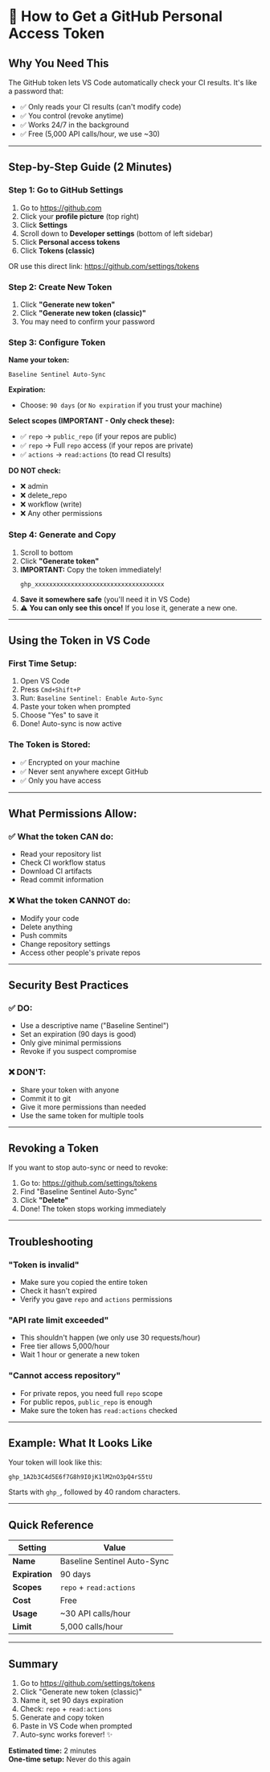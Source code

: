 # 🔑 How to Get a GitHub Personal Access Token

## Why You Need This

The GitHub token lets VS Code automatically check your CI results. It's like a password that:
- ✅ Only reads your CI results (can't modify code)
- ✅ You control (revoke anytime)
- ✅ Works 24/7 in the background
- ✅ Free (5,000 API calls/hour, we use ~30)

---

## Step-by-Step Guide (2 Minutes)

### Step 1: Go to GitHub Settings

1. Go to https://github.com
2. Click your **profile picture** (top right)
3. Click **Settings**
4. Scroll down to **Developer settings** (bottom of left sidebar)
5. Click **Personal access tokens**
6. Click **Tokens (classic)**

OR use this direct link: https://github.com/settings/tokens

### Step 2: Create New Token

1. Click **"Generate new token"**
2. Click **"Generate new token (classic)"**
3. You may need to confirm your password

### Step 3: Configure Token

**Name your token:**
```
Baseline Sentinel Auto-Sync
```

**Expiration:**
- Choose: `90 days` (or `No expiration` if you trust your machine)

**Select scopes (IMPORTANT - Only check these):**
- ✅ `repo` → `public_repo` (if your repos are public)
- ✅ `repo` → Full `repo` access (if your repos are private)
- ✅ `actions` → `read:actions` (to read CI results)

**DO NOT check:**
- ❌ admin
- ❌ delete_repo  
- ❌ workflow (write)
- ❌ Any other permissions

### Step 4: Generate and Copy

1. Scroll to bottom
2. Click **"Generate token"**
3. **IMPORTANT:** Copy the token immediately!
   ```
   ghp_xxxxxxxxxxxxxxxxxxxxxxxxxxxxxxxxxxxx
   ```
4. **Save it somewhere safe** (you'll need it in VS Code)
5. ⚠️ **You can only see this once!** If you lose it, generate a new one.

---

## Using the Token in VS Code

### First Time Setup:

1. Open VS Code
2. Press `Cmd+Shift+P`
3. Run: `Baseline Sentinel: Enable Auto-Sync`
4. Paste your token when prompted
5. Choose "Yes" to save it
6. Done! Auto-sync is now active

### The Token is Stored:

- ✅ Encrypted on your machine
- ✅ Never sent anywhere except GitHub
- ✅ Only you have access

---

## What Permissions Allow:

### ✅ What the token CAN do:
- Read your repository list
- Check CI workflow status
- Download CI artifacts
- Read commit information

### ❌ What the token CANNOT do:
- Modify your code
- Delete anything
- Push commits
- Change repository settings
- Access other people's private repos

---

## Security Best Practices

### ✅ DO:
- Use a descriptive name ("Baseline Sentinel")
- Set an expiration (90 days is good)
- Only give minimal permissions
- Revoke if you suspect compromise

### ❌ DON'T:
- Share your token with anyone
- Commit it to git
- Give it more permissions than needed
- Use the same token for multiple tools

---

## Revoking a Token

If you want to stop auto-sync or need to revoke:

1. Go to: https://github.com/settings/tokens
2. Find "Baseline Sentinel Auto-Sync"
3. Click **"Delete"**
4. Done! The token stops working immediately

---

## Troubleshooting

### "Token is invalid"
- Make sure you copied the entire token
- Check it hasn't expired
- Verify you gave `repo` and `actions` permissions

### "API rate limit exceeded"
- This shouldn't happen (we only use 30 requests/hour)
- Free tier allows 5,000/hour
- Wait 1 hour or generate a new token

### "Cannot access repository"
- For private repos, you need full `repo` scope
- For public repos, `public_repo` is enough
- Make sure the token has `read:actions` checked

---

## Example: What It Looks Like

Your token will look like this:
```
ghp_1A2b3C4d5E6f7G8h9I0jK1lM2nO3pQ4rS5tU
```

Starts with `ghp_`, followed by 40 random characters.

---

## Quick Reference

| Setting | Value |
|---------|-------|
| **Name** | Baseline Sentinel Auto-Sync |
| **Expiration** | 90 days |
| **Scopes** | `repo` + `read:actions` |
| **Cost** | Free |
| **Usage** | ~30 API calls/hour |
| **Limit** | 5,000 calls/hour |

---

## Summary

1. Go to https://github.com/settings/tokens
2. Click "Generate new token (classic)"
3. Name it, set 90 days expiration
4. Check: `repo` + `read:actions`
5. Generate and copy token
6. Paste in VS Code when prompted
7. Auto-sync works forever! ✨

**Estimated time:** 2 minutes  
**One-time setup:** Never do this again

